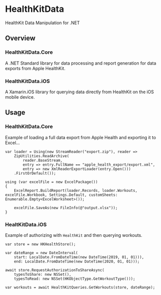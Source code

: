 # HealthKitData
HealthKit Data Manipulation for .NET

## Overview

### HealthKitData.Core

A .NET Standard library for data processing and report generation for data exports from Apple HealthKit.

### HealthKitData.iOS

A Xamarin.iOS library for querying data directly from HealthKit on the iOS mobile device.

## Usage

### HealthKitData.Core

Example of loading a full data export from Apple Health and exporting it to Excel...

```
var loader = Using(new StreamReader("export.zip"), reader =>
    ZipUtilities.ReadArchive(
        reader.BaseStream,
        entry => entry.FullName == "apple_health_export/export.xml",
        entry => new XmlReaderExportLoader(entry.Open()))
    .FirstOrDefault());

using (var excelFile = new ExcelPackage())
{
    ExcelReport.BuildReport(loader.Records, loader.Workouts, excelFile.Workbook, Settings.Default, customSheets: Enumerable.Empty<ExcelWorksheet>());

    excelFile.SaveAs(new FileInfo(@"output.xlsx"));
}
```

### HealtKitData.iOS

Example of authorizing with `HealthKit` and then querying workouts.

```
var store = new HKHealthStore();

var dateRange = new DateInterval(
    start: LocalDate.FromDateTime(new DateTime(2019, 01, 01))),
    end: LocalDate.FromDateTime(new DateTime(2020, 01, 01)));

await store.RequestAuthorizationToShareAsync(
    typesToShare: new NSSet(),
    typesToRead: new NSSet(HKObjectType.GetWorkoutType()));

var workouts = await HealthKitQueries.GetWorkouts(store, dateRange);
```
